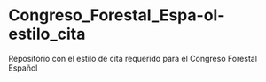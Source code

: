 # Congreso_Forestal_Espa-ol-estilo_cita
Repositorio con el estilo de cita requerido para el Congreso Forestal Español
